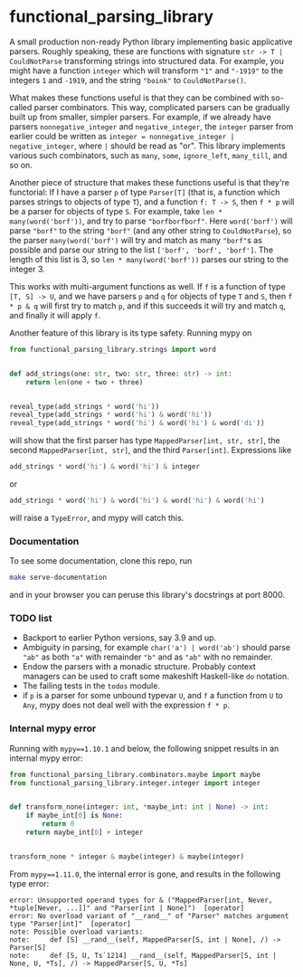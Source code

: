 # functional_parsing_library

A small production non-ready Python library implementing basic applicative parsers. Roughly speaking, these are functions
with signature `str -> T | CouldNotParse` transforming strings into structured data. For example, you might have a function
`integer` which will transform `"1"` and `"-1919"` to the integers `1` and `-1919`, and the string `"boink"` to `CouldNotParse()`.

What makes these functions useful is that they can be combined with so-called parser combinators. This way, complicated parsers
can be gradually built up from smaller, simpler parsers. 
For example, if we already have parsers `nonnegative_integer` and `negative_integer`, the `integer` parser from earlier 
could be written as `integer = nonnegative_integer | negative_integer`, where `|` should be read as "or". This library 
implements various such combinators, such as `many`, `some`, `ignore_left`, `many_till`, and so on.

Another piece of structure that makes these functions useful is that they're functorial: If I have a parser `p` of type 
`Parser[T]` (that is, a function which parses strings to objects of type `T`), and a function `f: T -> S`, then `f * p`
will be a parser for objects of type `S`. For example, take `len * many(word('borf'))`, and try to parse `"borfborfborf"`.
Here `word('borf')` will parse `"borf"` to the string `"borf"` (and any other string to `CouldNotParse`), so the parser
`many(word('borf')` will try and match as many `"borf"`s as possible and parse our string to the list `['borf', 'borf', 'borf']`. 
The length of this list is 3, so `len * many(word('borf'))` parses our string to the integer 3.

This works with multi-argument functions as well. If `f` is a function of type `[T, S] -> U`, and we have parsers `p`
and `q` for objects of type `T` and `S`, then `f * p & q` will first try to match `p`, and if this succeeds it will try
and match `q`, and finally it will apply `f`.

Another feature of this library is its type safety. Running mypy on

```python
from functional_parsing_library.strings import word


def add_strings(one: str, two: str, three: str) -> int:
    return len(one + two + three)


reveal_type(add_strings * word('hi'))
reveal_type(add_strings * word('hi') & word('hi'))
reveal_type(add_strings * word('hi') & word('hi') & word('di'))
```
will show that the first parser has type `MappedParser[int, str, str]`, the second `MappedParser[int, str]`, and the
third `Parser[int]`. Expressions like
```python
add_strings * word('hi') & word('hi') & integer
```
or
```python
add_strings * word('hi') & word('hi') & word('hi') & word('hi')
```
will raise a `TypeError`, and mypy will catch this.

### Documentation
To see some documentation, clone this repo, run
```bash
make serve-documentation
```
and in your browser you can peruse this library's docstrings at port 8000.


### TODO list
- Backport to earlier Python versions, say 3.9 and up.
- Ambiguity in parsing, for example `char('a') | word('ab')` should parse `"ab"` as both `"a"` with remainder `"b"` and as `"ab"` with no remainder.
- Endow the parsers with a monadic structure. Probably context managers can be used to craft some makeshift Haskell-like `do` notation.
- The failing tests in the `todos` module.
- if `p` is a parser for some unbound typevar `U`, and `f` a function from `U` to `Any`, mypy does not deal well 
  with the expression `f * p`.


### Internal mypy error
Running with `mypy==1.10.1` and below, the following snippet results in an internal mypy error:
```python
from functional_parsing_library.combinators.maybe import maybe
from functional_parsing_library.integer.integer import integer


def transform_none(integer: int, *maybe_int: int | None) -> int:
    if maybe_int[0] is None:
        return 0
    return maybe_int[0] + integer


transform_none * integer & maybe(integer) & maybe(integer)
```
From `mypy==1.11.0`, the internal error is gone, and results in the following type error:
```
error: Unsupported operand types for & ("MappedParser[int, Never, *tuple[Never, ...]]" and "Parser[int | None]")  [operator]
error: No overload variant of "__rand__" of "Parser" matches argument type "Parser[int]"  [operator]
note: Possible overload variants:
note:     def [S] __rand__(self, MappedParser[S, int | None], /) -> Parser[S]
note:     def [S, U, Ts`1214] __rand__(self, MappedParser[S, int | None, U, *Ts], /) -> MappedParser[S, U, *Ts]
```
